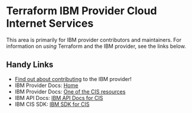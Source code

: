 # Terraform IBM Provider Cloud Internet Services
<!-- markdownlint-disable MD026 -->
This area is primarily for IBM provider contributors and maintainers. For information on _using_ Terraform and the IBM provider, see the links below.


## Handy Links
* [Find out about contributing](../../../CONTRIBUTING.md) to the IBM provider!
* IBM Provider Docs: [Home](https://registry.terraform.io/providers/IBM-Cloud/ibm/latest/docs)
* IBM Provider Docs: [One of the CIS resources](https://registry.terraform.io/providers/IBM-Cloud/ibm/latest/docs/resources/cis)
* IBM API Docs: [IBM API Docs for CIS](https://cloud.ibm.com/apidocs/cis)
* IBM CIS SDK: [IBM SDK for CIS](https://github.com/IBM/networking-go-sdk/)
